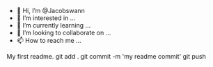 - 👋 Hi, I’m @Jacobswann
- 👀 I’m interested in ...
- 🌱 I’m currently learning ...
- 💞️ I’m looking to collaborate on ...
- 📫 How to reach me ...

<!---
Jacobswann/Jacobswann is a ✨ special ✨ repository because its `README.md` (this file) appears on your GitHub profile.
You can click the Preview link to take a look at your changes.
--->
My first readme.
git add .
git commit -m 'my readme commit'
git push
